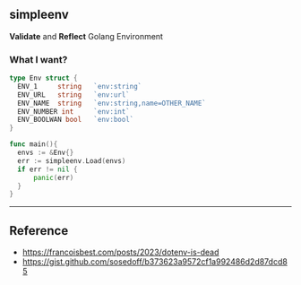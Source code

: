 ## simpleenv


**Validate** and **Reflect** Golang Environment

### What I want?

```go
type Env struct {
  ENV_1     string   `env:string`
  ENV_URL   string   `env:url`
  ENV_NAME  string   `env:string,name=OTHER_NAME`
  ENV_NUMBER int     `env:int`
  ENV_BOOLWAN bool   `env:bool`  
}

func main(){
  envs := &Env{}
  err := simpleenv.Load(envs)
  if err != nil {
      panic(err)
  }
}
```

---
## Reference

- https://francoisbest.com/posts/2023/dotenv-is-dead
- https://gist.github.com/sosedoff/b373623a9572cf1a992486d2d87dcd85
